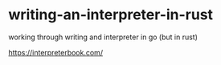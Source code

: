 # writing-an-interpreter-in-rust
working through writing and interpreter in go (but in rust)

https://interpreterbook.com/
